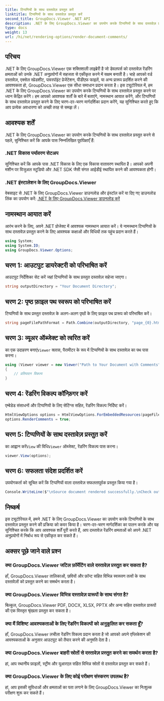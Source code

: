 ```yaml
---
title: टिप्पणियों के साथ दस्तावेज़ प्रस्तुत करें
linktitle: टिप्पणियों के साथ दस्तावेज़ प्रस्तुत करें
second_title: GroupDocs.Viewer .NET API
description: .NET के लिए GroupDocs.Viewer का उपयोग करके टिप्पणियों के साथ दस्तावेज़ प्रस्तुत करना सीखें। निर्बाध एकीकरण के लिए हमारी चरण-दर-चरण मार्गदर्शिका का पालन करें।
type: docs
weight: 13
url: /hi/net/rendering-options/render-document-comments/
---
```

## परिचय
.NET के लिए GroupDocs.Viewer एक शक्तिशाली लाइब्रेरी है जो डेवलपर्स को दस्तावेज़ रेंडरिंग क्षमताओं को उनके .NET अनुप्रयोगों में सहजता से एकीकृत करने में सक्षम बनाती है। चाहे आपको वर्ड दस्तावेज़, एक्सेल स्प्रेडशीट, पावरपॉइंट प्रेजेंटेशन, पीडीएफ फाइलें, या अन्य प्रारूप प्रदर्शित करने की आवश्यकता हो, GroupDocs.Viewer एक सीधा समाधान प्रदान करता है।
इस ट्यूटोरियल में, हम .NET के लिए GroupDocs.Viewer का उपयोग करके टिप्पणियों के साथ दस्तावेज़ प्रस्तुत करने पर ध्यान केंद्रित करेंगे। हम आपको आवश्यक शर्तों के बारे में बताएंगे, नामस्थान आयात करेंगे, और टिप्पणियों के साथ दस्तावेज़ प्रस्तुत करने के लिए चरण-दर-चरण मार्गदर्शिका प्रदान करेंगे, यह सुनिश्चित करते हुए कि आप प्रत्येक अवधारणा को अच्छी तरह से समझ लें।
## आवश्यक शर्तें
.NET के लिए GroupDocs.Viewer का उपयोग करके टिप्पणियों के साथ दस्तावेज़ प्रस्तुत करने से पहले, सुनिश्चित करें कि आपके पास निम्नलिखित पूर्वापेक्षाएँ हैं:
### .NET विकास पर्यावरण सेटअप
सुनिश्चित करें कि आपके पास .NET विकास के लिए एक विकास वातावरण स्थापित है। आपको अपनी मशीन पर विजुअल स्टूडियो और .NET SDK जैसी संगत आईडीई स्थापित करने की आवश्यकता होगी।
### .NET इंस्टालेशन के लिए GroupDocs.Viewer
वेबसाइट से .NET के लिए GroupDocs.Viewer डाउनलोड और इंस्टॉल करें या दिए गए डाउनलोड लिंक का उपयोग करें:
[.NET के लिए GroupDocs.Viewer डाउनलोड करें](https://releases.groupdocs.com/viewer/net/)

## नामस्थान आयात करें
आरंभ करने के लिए, अपने .NET प्रोजेक्ट में आवश्यक नामस्थान आयात करें। ये नामस्थान टिप्पणियों के साथ दस्तावेज़ प्रस्तुत करने के लिए आवश्यक कक्षाओं और विधियों तक पहुंच प्रदान करते हैं।
```csharp
using System;
using System.IO;
using GroupDocs.Viewer.Options;
```

## चरण 1: आउटपुट डायरेक्टरी को परिभाषित करें
आउटपुट निर्देशिका सेट करें जहां टिप्पणियों के साथ प्रस्तुत दस्तावेज़ सहेजा जाएगा।
```csharp
string outputDirectory = "Your Document Directory";
```
## चरण 2: पृष्ठ फ़ाइल पथ स्वरूप को परिभाषित करें
टिप्पणियों के साथ प्रस्तुत दस्तावेज़ के अलग-अलग पृष्ठों के लिए फ़ाइल पथ प्रारूप को परिभाषित करें।
```csharp
string pageFilePathFormat = Path.Combine(outputDirectory, "page_{0}.html");
```
## चरण 3: व्यूअर ऑब्जेक्ट को त्वरित करें
 का एक उदाहरण बनाएं`Viewer` क्लास, पैरामीटर के रूप में टिप्पणियों के साथ दस्तावेज़ का पथ पास करना।
```csharp
using (Viewer viewer = new Viewer("Path to Your Document with Comments"))
{
    // प्रतिपादन विकल्प
}
```
## चरण 4: रेंडरिंग विकल्प कॉन्फ़िगर करें
एम्बेडेड संसाधनों और टिप्पणियों के लिए सेटिंग्स सहित, रेंडरिंग विकल्प निर्दिष्ट करें।
```csharp
HtmlViewOptions options = HtmlViewOptions.ForEmbeddedResources(pageFilePathFormat);
options.RenderComments = true;
```
## चरण 5: टिप्पणियों के साथ दस्तावेज़ प्रस्तुत करें
 का आह्वान करें`View` की विधि`Viewer` ऑब्जेक्ट, रेंडरिंग विकल्प पास करना।
```csharp
viewer.View(options);
```
## चरण 6: सफलता संदेश प्रदर्शित करें
उपयोगकर्ता को सूचित करें कि टिप्पणियों वाला दस्तावेज़ सफलतापूर्वक प्रस्तुत किया गया है।
```csharp
Console.WriteLine($"\nSource document rendered successfully.\nCheck output in {outputDirectory}.");
```

## निष्कर्ष
इस ट्यूटोरियल में, हमने .NET के लिए GroupDocs.Viewer का उपयोग करके टिप्पणियों के साथ दस्तावेज़ प्रस्तुत करने की प्रक्रिया को कवर किया है। चरण-दर-चरण मार्गदर्शिका का पालन करके और यह सुनिश्चित करके कि आप आवश्यक शर्तें पूरी करते हैं, आप दस्तावेज़ रेंडरिंग क्षमताओं को अपने .NET अनुप्रयोगों में निर्बाध रूप से एकीकृत कर सकते हैं।
## अक्सर पूछे जाने वाले प्रश्न
### क्या GroupDocs.Viewer जटिल फ़ॉर्मेटिंग वाले दस्तावेज़ प्रस्तुत कर सकता है?
हाँ, GroupDocs.Viewer तालिकाओं, छवियों और फ़ॉन्ट सहित विभिन्न स्वरूपण तत्वों के साथ दस्तावेज़ों को प्रस्तुत करने का समर्थन करता है।
### क्या GroupDocs.Viewer विभिन्न दस्तावेज़ प्रारूपों के साथ संगत है?
बिल्कुल, GroupDocs.Viewer PDF, DOCX, XLSX, PPTX और अन्य सहित दस्तावेज़ प्रारूपों की एक विस्तृत श्रृंखला प्रस्तुत कर सकता है।
### क्या मैं विशिष्ट आवश्यकताओं के लिए रेंडरिंग विकल्पों को अनुकूलित कर सकता हूँ?
हाँ, GroupDocs.Viewer लचीला रेंडरिंग विकल्प प्रदान करता है जो आपको अपने एप्लिकेशन की आवश्यकताओं के अनुसार आउटपुट को तैयार करने की अनुमति देता है।
### क्या GroupDocs.Viewer बाहरी स्रोतों से दस्तावेज़ प्रस्तुत करने का समर्थन करता है?
हां, आप स्थानीय फ़ाइलों, स्ट्रीम और यूआरएल सहित विभिन्न स्रोतों से दस्तावेज़ प्रस्तुत कर सकते हैं।
### क्या GroupDocs.Viewer के लिए कोई परीक्षण संस्करण उपलब्ध है?
हां, आप इसकी सुविधाओं और क्षमताओं का पता लगाने के लिए GroupDocs.Viewer का निःशुल्क परीक्षण शुरू कर सकते हैं।